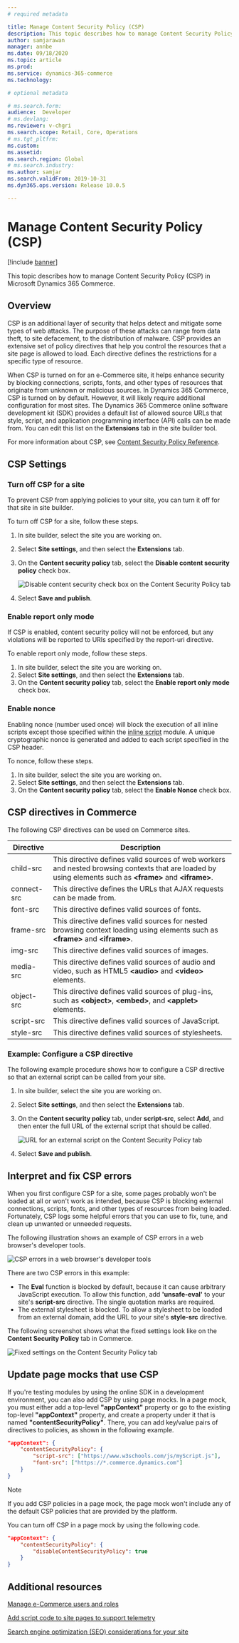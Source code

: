 ```yaml
---
# required metadata

title: Manage Content Security Policy (CSP)
description: This topic describes how to manage Content Security Policy (CSP) in Microsoft Dynamics 365 Commerce.
author: samjarawan
manager: annbe
ms.date: 09/18/2020
ms.topic: article
ms.prod: 
ms.service: dynamics-365-commerce
ms.technology: 

# optional metadata

# ms.search.form: 
audience:  Developer
# ms.devlang: 
ms.reviewer: v-chgri
ms.search.scope: Retail, Core, Operations
# ms.tgt_pltfrm: 
ms.custom: 
ms.assetid: 
ms.search.region: Global
# ms.search.industry: 
ms.author: samjar
ms.search.validFrom: 2019-10-31
ms.dyn365.ops.version: Release 10.0.5

---
```

# Manage Content Security Policy (CSP)

[!include [banner](includes/banner.md)]

This topic describes how to manage Content Security Policy (CSP) in Microsoft Dynamics 365 Commerce.

## Overview

CSP is an additional layer of security that helps detect and mitigate some types of web attacks. The purpose of these attacks can range from data theft, to site defacement, to the distribution of malware. CSP provides an extensive set of policy directives that help you control the resources that a site page is allowed to load. Each directive defines the restrictions for a specific type of resource.

When CSP is turned on for an e-Commerce site, it helps enhance security by blocking connections, scripts, fonts, and other types of resources that originate from unknown or malicious sources. In Dynamics 365 Commerce, CSP is turned on by default. However, it will likely require additional configuration for most sites. The Dynamics 365 Commerce online software development kit (SDK) provides a default list of allowed source URLs that style, script, and application programming interface (API) calls can be made from. You can edit this list on the **Extensions** tab in the site builder tool.

For more information about CSP, see [Content Security Policy Reference](https://content-security-policy.com/).

## CSP Settings

### Turn off CSP for a site

To prevent CSP from applying policies to your site, you can turn it off for that site in site builder.

To turn off CSP for a site, follow these steps.

1. In site builder, select the site you are working on.
1. Select **Site settings**, and then select the **Extensions** tab.
1. On the **Content security policy** tab, select the **Disable content security policy** check box.

    ![Disable content security check box on the Content Security Policy tab](media/content-security-policy-disable.png)

1. Select **Save and publish**.

### Enable report only mode

If CSP is enabled, content security policy will not be enforced, but any violations will be reported to URIs specified by the report-uri directive.

To enable report only mode, follow these steps.

1. In site builder, select the site you are working on.
1. Select **Site settings**, and then select the **Extensions** tab.
1. On the **Content security policy** tab, select the **Enable report only mode** check box.

### Enable nonce

Enabling nonce (number used once) will block the execution of all inline scripts except those specified within the [inline script](e-commerce-extensibility/script-injector.md) module. A unique cryptographic nonce is generated and added to each script specified in the CSP header.

To nonce, follow these steps.

1. In site builder, select the site you are working on.
1. Select **Site settings**, and then select the **Extensions** tab.
1. On the **Content security policy** tab, select the **Enable Nonce** check box.

## CSP directives in Commerce

The following CSP directives can be used on Commerce sites.

| Directive   | Description |
|-------------|-------------|
| child-src   | This directive defines valid sources of web workers and nested browsing contexts that are loaded by using elements such as **&lt;frame&gt;** and **&lt;iframe&gt;**. |
| connect-src | This directive defines the URLs that AJAX requests can be made from. |
| font-src    | This directive defines valid sources of fonts. |
| frame-src   | This directive defines valid sources for nested browsing context loading using elements such as **&lt;frame&gt;** and **&lt;iframe&gt;**. |
| img-src     | This directive defines valid sources of images. |
| media-src   | This directive defines valid sources of audio and video, such as HTML5 **&lt;audio&gt;** and **&lt;video&gt;** elements. |
| object-src  | This directive defines valid sources of plug-ins, such as **&lt;object&gt;**, **&lt;embed&gt;**, and **&lt;applet&gt;** elements. |
| script-src  | This directive defines valid sources of JavaScript. |
| style-src   | This directive defines valid sources of stylesheets. |

### Example: Configure a CSP directive

The following example procedure shows how to configure a CSP directive so that an external script can be called from your site.

1. In site builder, select the site you are working on.
1. Select **Site settings**, and then select the **Extensions** tab.
1. On the **Content security policy** tab, under **script-src**, select **Add**, and then enter the full URL of the external script that should be called.

    ![URL for an external script on the Content Security Policy tab](media/content-security-policy.png)

1. Select **Save and publish**.

## Interpret and fix CSP errors

When you first configure CSP for a site, some pages probably won't be loaded at all or won't work as intended, because CSP is blocking external connections, scripts, fonts, and other types of resources from being loaded. Fortunately, CSP logs some helpful errors that you can use to fix, tune, and clean up unwanted or unneeded requests.

The following illustration shows an example of CSP errors in a web browser's developer tools.

![CSP errors in a web browser's developer tools](media/content-security-policy-errors.png)

There are two CSP errors in this example:

- The **Eval** function is blocked by default, because it can cause arbitrary JavaScript execution. To allow this function, add **'unsafe-eval'** to your site's **script-src** directive. The single quotation marks are required.
- The external stylesheet is blocked. To allow a stylesheet to be loaded from an external domain, add the URL to your site's **style-src** directive.

The following screenshot shows what the fixed settings look like on the **Content Security Policy** tab in Commerce.

![Fixed settings on the Content Security Policy tab](media/content-security-policy-fixed.png)

## Update page mocks that use CSP

If you're testing modules by using the online SDK in a development environment, you can also add CSP by using page mocks. In a page mock, you must either add a top-level **"appContext"** property or go to the existing top-level **"appContext"** property, and create a property under it that is named **"contentSecurityPolicy"**. There, you can add key/value pairs of directives to policies, as shown in the following example.

```json
"appContext": {
	"contentSecurityPolicy": {
		"script-src": ["https://www.w3schools.com/js/myScript.js"],
		"font-src": ["https://*.commerce.dynamics.com"]
	}
}
```

> [!NOTE]
> If you add CSP policies in a page mock, the page mock won't include any of the default CSP policies that are provided by the platform.

You can turn off CSP in a page mock by using the following code.

```json
"appContext": {
	"contentSecurityPolicy": {
		"disableContentSecurityPolicy": true
	}
}
```

## Additional resources

[Manage e-Commerce users and roles](manage-ecommerce-users-roles.md)

[Add script code to site pages to support telemetry](add-telemetry.md)

[Search engine optimization (SEO) considerations for your site](search-engine-optimization-considerations.md)
